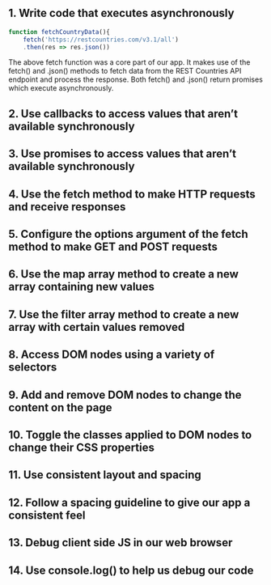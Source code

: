 ## 1. Write code that executes asynchronously

```js
function fetchCountryData(){
    fetch('https://restcountries.com/v3.1/all')
    .then(res => res.json())
```

The above fetch function was a core part of our app. It makes use of the fetch() and .json() methods to fetch data from the REST Countries API endpoint and process the response. Both fetch() and .json() return promises which execute asynchronously.

## 2. Use callbacks to access values that aren’t available synchronously

## 3. Use promises to access values that aren’t available synchronously

## 4. Use the fetch method to make HTTP requests and receive responses

## 5. Configure the options argument of the fetch method to make GET and POST requests

## 6. Use the map array method to create a new array containing new values

## 7. Use the filter array method to create a new array with certain values removed

## 8. Access DOM nodes using a variety of selectors

## 9. Add and remove DOM nodes to change the content on the page

## 10. Toggle the classes applied to DOM nodes to change their CSS properties

## 11. Use consistent layout and spacing

## 12. Follow a spacing guideline to give our app a consistent feel

## 13. Debug client side JS in our web browser

## 14. Use console.log() to help us debug our code
